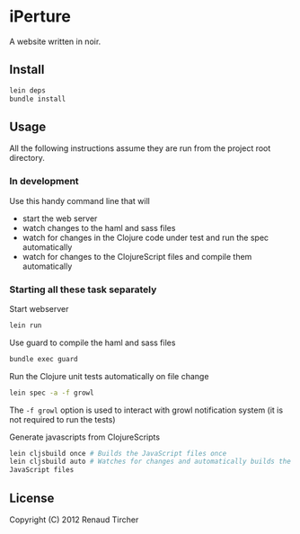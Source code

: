# iPerture

A website written in noir. 

## Install

```bash
lein deps
bundle install
```


## Usage

All the following instructions assume they are run from the project root directory.

### In development

Use this handy command line that will

- start the web server
- watch changes to the haml and sass files
- watch for changes in the Clojure code under test and run the spec automatically
- watch for changes to the ClojureScript files and compile them automatically

### Starting all these task separately

Start webserver

```bash
lein run
```

Use guard to compile the haml and sass files

```bash
bundle exec guard
```

Run the Clojure unit tests automatically on file change

```bash
lein spec -a -f growl
```

The `-f growl` option is used to interact with growl notification system (it is not required to run the tests)

Generate javascripts from ClojureScripts

```bash
lein cljsbuild once # Builds the JavaScript files once
lein cljsbuild auto # Watches for changes and automatically builds the
JavaScript files
```


## License

Copyright (C) 2012 Renaud Tircher
